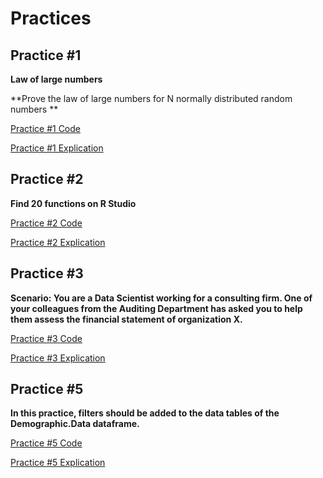 # Practices
## Practice #1

**Law of large numbers**

**Prove the law of large numbers for N normally distributed random numbers  **

[Practice #1 Code](https://github.com/Marquez99/Data_Mining/blob/Unit_1/Practices/Practica%201.R)

[Practice #1 Explication](https://github.com/Marquez99/Data_Mining/blob/Unit_1/Practices/Practice%20%231.md)

## Practice #2
**Find 20 functions on R Studio**

[Practice #2 Code](https://github.com/Marquez99/Data_Mining/blob/Unit_1/Practices/Practica%202.R)

[Practice #2 Explication](https://github.com/Marquez99/Data_Mining/blob/Unit_1/Practices/Practice%20%232.md)

## Practice #3
**Scenario: You are a Data Scientist working for a consulting firm. One of your colleagues from the Auditing Department has asked you to help them assess the financial statement of organization X.**

[Practice #3 Code](https://github.com/Marquez99/Data_Mining/blob/Unit_1/Practices/Practica%203.R)

[Practice #3 Explication](https://github.com/Marquez99/Data_Mining/blob/Unit_1/Practices/Practice3.md)

## Practice #5
**In this practice, filters should be added to the data tables of the Demographic.Data dataframe.**

[Practice #5 Code](https://github.com/Marquez99/Data_Mining/blob/Unit_1/Practices/Practica%205.R)

[Practice #5 Explication](https://github.com/Marquez99/Data_Mining/blob/Unit_1/Practices/Practice5.md)
